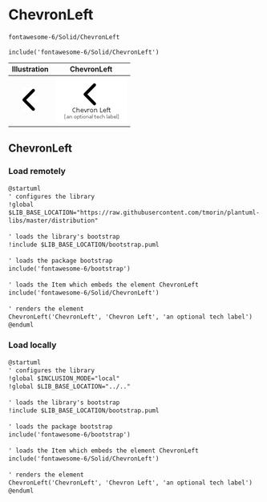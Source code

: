 # ChevronLeft


```text
fontawesome-6/Solid/ChevronLeft
```

```text
include('fontawesome-6/Solid/ChevronLeft')
```



| Illustration | ChevronLeft |
| :---: | :---: |
| ![illustration for Illustration](../../fontawesome-6/Solid/ChevronLeft.png) | ![illustration for ChevronLeft](../../fontawesome-6/Solid/ChevronLeft.Local.png) |




## ChevronLeft

### Load remotely
```plantuml
@startuml
' configures the library
!global $LIB_BASE_LOCATION="https://raw.githubusercontent.com/tmorin/plantuml-libs/master/distribution"

' loads the library's bootstrap
!include $LIB_BASE_LOCATION/bootstrap.puml

' loads the package bootstrap
include('fontawesome-6/bootstrap')

' loads the Item which embeds the element ChevronLeft
include('fontawesome-6/Solid/ChevronLeft')

' renders the element
ChevronLeft('ChevronLeft', 'Chevron Left', 'an optional tech label')
@enduml
```

### Load locally
```plantuml
@startuml
' configures the library
!global $INCLUSION_MODE="local"
!global $LIB_BASE_LOCATION="../.."

' loads the library's bootstrap
!include $LIB_BASE_LOCATION/bootstrap.puml

' loads the package bootstrap
include('fontawesome-6/bootstrap')

' loads the Item which embeds the element ChevronLeft
include('fontawesome-6/Solid/ChevronLeft')

' renders the element
ChevronLeft('ChevronLeft', 'Chevron Left', 'an optional tech label')
@enduml
```

